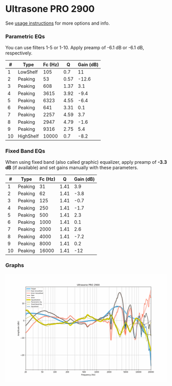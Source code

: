 # Ultrasone PRO 2900
See [usage instructions](https://github.com/jaakkopasanen/AutoEq#usage) for more options and info.

### Parametric EQs
You can use filters 1-5 or 1-10. Apply preamp of -6.1 dB or -6.1 dB, respectively.

|   # | Type      |   Fc (Hz) |    Q |   Gain (dB) |
|-----|-----------|-----------|------|-------------|
|   1 | LowShelf  |       105 | 0.7  |        11   |
|   2 | Peaking   |        53 | 0.57 |       -12.6 |
|   3 | Peaking   |       608 | 1.37 |         3.1 |
|   4 | Peaking   |      3615 | 3.92 |        -9.4 |
|   5 | Peaking   |      6323 | 4.55 |        -6.4 |
|   6 | Peaking   |       641 | 3.31 |         0.1 |
|   7 | Peaking   |      2257 | 4.59 |         3.7 |
|   8 | Peaking   |      2947 | 4.79 |        -1.6 |
|   9 | Peaking   |      9316 | 2.75 |         5.4 |
|  10 | HighShelf |     10000 | 0.7  |        -8.2 |

### Fixed Band EQs
When using fixed band (also called graphic) equalizer, apply preamp of **-3.3 dB** (if available) and set gains manually with these parameters.

|   # | Type    |   Fc (Hz) |    Q |   Gain (dB) |
|-----|---------|-----------|------|-------------|
|   1 | Peaking |        31 | 1.41 |         3.9 |
|   2 | Peaking |        62 | 1.41 |        -3.8 |
|   3 | Peaking |       125 | 1.41 |        -0.7 |
|   4 | Peaking |       250 | 1.41 |        -1.7 |
|   5 | Peaking |       500 | 1.41 |         2.3 |
|   6 | Peaking |      1000 | 1.41 |         0.1 |
|   7 | Peaking |      2000 | 1.41 |         2.6 |
|   8 | Peaking |      4000 | 1.41 |        -7.2 |
|   9 | Peaking |      8000 | 1.41 |         0.2 |
|  10 | Peaking |     16000 | 1.41 |       -12   |

### Graphs
![](./Ultrasone%20PRO%202900.png)
